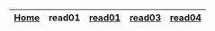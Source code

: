 






<br></br>
<br></br>


| [Home](https://suhaib-ersan.github.io/reading-notes/) | **read01** | [read01](https://suhaib-ersan.github.io/reading-notes/read01) | [read03](https://suhaib-ersan.github.io/reading-notes/read03) | [read04](https://suhaib-ersan.github.io/reading-notes/read04) |
|-|-|-|-|-|

